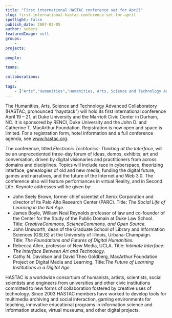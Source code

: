 ```yaml
---
title: "First international HASTAC conference set for April"
slug: first-international-hastac-conference-set-for-april
spotlight: false
publish_date: 2007-03-05
author: subers
featuredImage: null
groups:
    - 
projects:
    - 
people:
    - 
teams: 
    - 
collaborations:
    - 
tags:
    - ["Arts","Humanities","Humanities, Arts, Science and Technology Advanced Collaboratory (HASTAC)"]
---
```

The Humanities, Arts, Science and Technology Advanced Collaboratory (HASTAC, pronounced “haystack”) will hold its first international conference April 19 – 21, at Duke University and the Marriott Civic Center in Durham, NC. It is sponsored by RENCI, Duke University and the John D. and Catherine T. MacArthur Foundation. Registration is now open and space is limited. For a registration form, hotel information and a full conference agenda, see <a href="http://www.hastac.org/" target="_blank">www.hastac.org</a>.

<!--more-->
The conference, titled <em>Electronic Techtonics: Thinking at the Interface</em>, will be an unprecedented three-day forum of ideas, demos, exhibits, art and conversation, driven by digital visionaries and practitioners from across domains and disciplines. Topics will include race in cyberspace, theorizing interface, genealogies of old and new media, funding the digital future, games and narratives, and the future of the Internet and Web 3.0. The conference also will feature performances in virtual Reality, and in Second Life.
Keynote addresses will be given by:
<ul>
	<li>John Seely Brown, former chief scientist of Xerox Corporation and director of its Palo Alto Research Center (PARC). Title: <em>The Social Life of Learning in the Net Age.</em></li>
	<li>James Boyle, William Neal Reynolds professor of law and co-founder of the Center for the Study of the Public Domain at Duke Law School. Title: <em>Creative</em><em>Commons</em><em>, </em><em>Science</em><em>Commons</em><em>, and Open Source.</em></li>
	<li>John Unsworth, dean of the Graduate School of Library and Information Sciences (GSLIS) at the University of Illinois, Urbana-Champaign. Title: <em>The Foundations and Futures of Digital Humanities.</em></li>
	<li>Rebecca Allen, professor of New Media, UCLA. Title: <em>Intimate Interface: The Interface Between Art and Technology.</em></li>
	<li>Cathy N. Davidson and David Theo Goldberg, MacArthur Foundation Project on Digital Media and Learning. Title:<em>The Future of Learning Institutions in a Digital Age.</em></li>
</ul>
HASTAC is a worldwide consortium of humanists, artists, scientists, social scientists and engineers from universities and other civic institutions committed to new forms of collaboration fostered by creative uses of technology. Since 2003 HASTAC members have worked to develop tools for multimedia archiving and social interaction, gaming environments for teaching, innovative educational programs in information science and information studies, virtual museums, and other digital projects.
